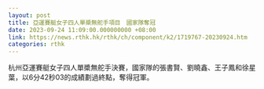 ```yaml
---
layout: post
title: 亞運賽艇女子四人單槳無舵手項目　國家隊奪冠
date: 2023-09-24 11:09:00.000000000 +08:00
link: https://news.rthk.hk/rthk/ch/component/k2/1719767-20230924.htm
categories: rthk
---
```


杭州亞運賽艇女子四人單槳無舵手決賽，國家隊的張書賢、劉曉鑫、王子鳳和徐星葉，以6分42秒03的成績劃過終點，奪得冠軍。
